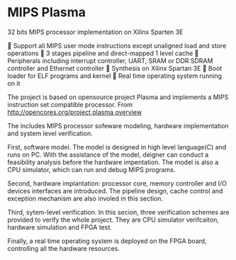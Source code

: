 MIPS Plasma
==========

32 bits MIPS processor  implementation on Xilinx Sparten 3E

     Support all MIPS user mode instructions except unaligned load and store operations
     3 stages pipeline and direct-mapped 1 level cache
     Peripherals including interrupt controller, UART, SRAM or DDR SDRAM controller and Ethernet controller 
     Synthesis on Xilinx Spartan 3E
     Boot loader for ELF programs and kernel
     Real time operating system running on it


The project is based on opensource project Plasma and implements a MIPS instruction set compatible processor. 
From http://opencores.org/project,plasma,overview

The includes MIPS processor sofeware modeling, hardware implementation and system level verification.

First, software model. The model is designed in high level language(C) and runs on PC. With the assistance of the model, deigner can conduct a feasibility analysis before the hardware impentation. The model is also a CPU simulator, which can run and debug MIPS programs. 

Second, hardware implantation: processor core, memory controller and I/O devices interfaces are introduced. The pipeline design, cache control and exception mechanism are also involed in this section.    

Third, sytem-level verification. In this secion, three verification schemes are provided to verify the whole project. They are CPU simulator verifcaiton, hardware simulation and FPGA test. 

Finally, a real time operating system is deployed on the FPGA board, controlling all the hardware resources.

